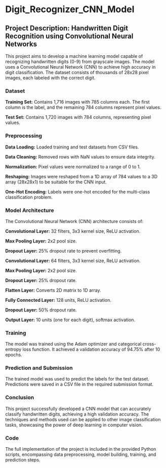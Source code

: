# Digit_Recognizer_CNN_Model

## Project Description: Handwritten Digit Recognition using Convolutional Neural Networks

This project aims to develop a machine learning model capable of recognizing handwritten digits (0-9) from grayscale images. The model uses a Convolutional Neural Network (CNN) to achieve high accuracy in digit classification. The dataset consists of thousands of 28x28 pixel images, each labeled with the correct digit.

### Dataset

**Training Set:** Contains 1,716 images with 785 columns each. The first column is the label, and the remaining 784 columns represent pixel values.

**Test Set:** Contains 1,720 images with 784 columns, representing pixel values.

### Preprocessing

**Data Loading:** Loaded training and test datasets from CSV files.

**Data Cleaning:** Removed rows with NaN values to ensure data integrity.

**Normalization:** Pixel values were normalized to a range of 0 to 1.

**Reshaping:** Images were reshaped from a 1D array of 784 values to a 3D array (28x28x1) to be suitable for the CNN input.

**One-Hot Encoding:** Labels were one-hot encoded for the multi-class classification problem.

### Model Architecture

The Convolutional Neural Network (CNN) architecture consists of:

**Convolutional Layer:** 32 filters, 3x3 kernel size, ReLU activation.

**Max Pooling Layer:** 2x2 pool size.

**Dropout Layer:** 25% dropout rate to prevent overfitting.

**Convolutional Layer:** 64 filters, 3x3 kernel size, ReLU activation.

**Max Pooling Layer:** 2x2 pool size.

**Dropout Layer:** 25% dropout rate.

**Flatten Layer:** Converts 2D matrix to 1D array.

**Fully Connected Layer:** 128 units, ReLU activation.

**Dropout Layer:** 50% dropout rate.

**Output Layer:** 10 units (one for each digit), softmax activation.


### Training

The model was trained using the Adam optimizer and categorical cross-entropy loss function. It achieved a validation accuracy of 94.75% after 10 epochs.

### Prediction and Submission

The trained model was used to predict the labels for the test dataset. Predictions were saved in a CSV file in the required submission format.

### Conclusion
This project successfully developed a CNN model that can accurately classify handwritten digits, achieving a high validation accuracy. The techniques and methods used can be applied to other image classification tasks, showcasing the power of deep learning in computer vision.

### Code
The full implementation of the project is included in the provided Python scripts, encompassing data preprocessing, model building, training, and prediction steps.
